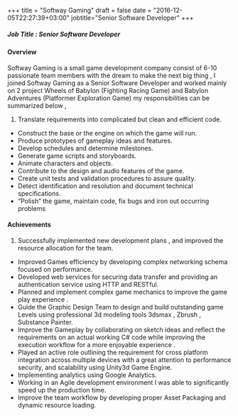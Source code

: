 +++
title = "Softway Gaming"
draft = false
date = "2016-12-05T22:27:39+03:00"
jobtitle="Senior Software Developer"
+++

##### Job Title : Senior Software Developer

#### Overview

Softway Gaming is a small game development company consist of 6-10 passionate team members with the dream to make the next big thing , I joined Softway Gaming as a Senior Software Developer and worked mainly on 2 project Wheels of Babylon (Fighting Racing Game) and Babylon Adventures (Platformer Exploration Game) my responsibilities can be summarized below ,

1. Translate requirements into complicated but clean and efficient code.
* Construct the base or the engine on which the game will run.
* Produce prototypes of gameplay ideas and features.
* Develop schedules and determine milestones.
* Generate game scripts and storyboards.
* Animate characters and objects.
* Contribute to the design and audio features of the game.
* Create unit tests and validation procedures to assure quality.
* Detect identification and resolution and document technical specifications.
* “Polish” the game, maintain code, fix bugs and iron out occurring problems


#### Achievements

1. Successfully implemented new development plans , and improved the resource allocation for the team.
* Improved Games efficiency by developing complex networking schema focused on performance.
* Developed web services for securing data transfer and providing an authentication service using HTTP and RESTful.
* Planned and implement complex game mechanics to improve the game play experience .
* Guide the Graphic Design Team to design and build outstanding game Levels using professional 3d modeling tools 3dsmax , Zbrush , Substance Painter.
* Improve the Gameplay by collaborating on sketch ideas and reflect the requirements on an actual working C# code while improving the execution workflow for a more enjoyable experience .
* Played an active role outlining the requirement for cross platform integration across multiple devices with a great attention to performance security, and scalability using Unity3d Game Engine.
* Implementing analytics using Google Analytics.
* Working in an Agile development environment I was able to significantly speed up the production time.
* Improve the team workflow by developing proper Asset Packaging and dynamic resource loading.
